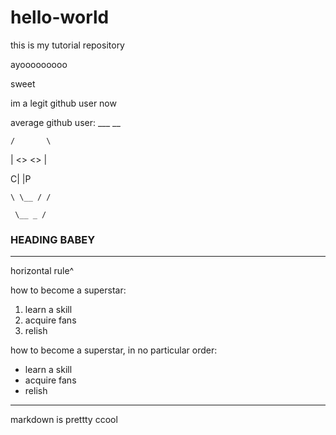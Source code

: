 # hello-world
this is my tutorial repository

ayooooooooo

sweet

im a legit github user now

average github user:
      ___ __
      
    /       \
    
   | <>   <> |
   
  C|         |P
  
    \ \__ / /
    
     \__ _ /
     

### HEADING BABEY

---

horizontal rule^

how to become a superstar:
1. learn a skill
2. acquire fans
3. relish

how to become a superstar, in no particular order:
- learn a skill
- acquire fans
- relish

---

markdown is prettty ccool

